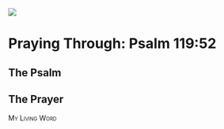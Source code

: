 <img class="intro-right" src="/images/art-paris-psalter.jpg">

<style>
  li {list-style-type: none;}
  p + ul {
    margin-top: -18px;
}
</style>

# Praying Through: Psalm 119:52

## The Psalm

## The Prayer

<div style="font-variant: small-caps;">
My Living Word
</div>
